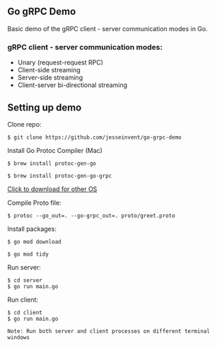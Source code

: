 ## Go gRPC Demo

Basic demo of the gRPC client - server communication modes in Go.

### gRPC client - server communication modes:

- Unary (request-request RPC)
- Client-side streaming
- Server-side streaming
- Client-server bi-directional streaming

## Setting up demo

Clone repo:

```
$ git clone https://github.com/jesseinvent/go-grpc-demo
```

Install Go Protoc Compiler (Mac)

```
$ brew install protoc-gen-go
```

```
$ brew install protoc-gen-go-grpc
```

[Click to download for other OS](https://grpc.io/docs/protoc-installation/)

Compile Proto file:

```
$ protoc --go_out=. --go-grpc_out=. proto/greet.proto
```

Install packages:

```
$ go mod download
```

```
$ go mod tidy
```

Run server:
```
$ cd server
$ go run main.go
```

Run client:
```
$ cd client
$ go run main.go
```

`Note: Run both server and client processes on different terminal windows` 
